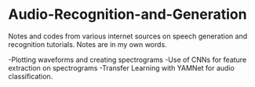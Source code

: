 # Audio-Recognition-and-Generation
Notes and codes from various internet sources on speech generation and recognition tutorials. Notes are in my own words.


-Plotting waveforms and creating spectrograms
-Use of CNNs for feature extraction on spectrograms
-Transfer Learning with YAMNet for audio classification.
